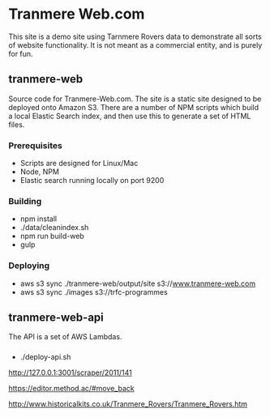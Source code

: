 # Tranmere Web.com

This site is a demo site using Tarnmere Rovers data to demonstrate all sorts of website functionality. 
It is not meant as a commercial entity, and is purely for fun. 

## tranmere-web
Source code for Tranmere-Web.com. The site is a static site designed to be deployed onto Amazon S3.
There are a number of NPM scripts which build a local Elastic Search index, and then use this to generate a set of HTML files. 

### Prerequisites

 * Scripts are designed for Linux/Mac
 * Node, NPM
 * Elastic search running locally on port 9200 

### Building

 * npm install
 * ./data/cleanindex.sh
 * npm run build-web
 * gulp 

### Deploying

 * aws s3 sync ./tranmere-web/output/site s3://www.tranmere-web.com
 * aws s3 sync ./images s3://trfc-programmes
  
## tranmere-web-api

The API is a set of AWS Lambdas. 

###  
 * ./deploy-api.sh  
 
 http://127.0.0.1:3001/scraper/2011/141
 
 https://editor.method.ac/#move_back
 
 http://www.historicalkits.co.uk/Tranmere_Rovers/Tranmere_Rovers.htm
 
 